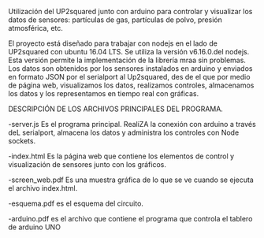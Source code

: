 Utilización del UP2squared junto con arduino para controlar y visualizar los datos de sensores: partículas de gas, partículas de polvo, presión atmosférica, etc.


El proyecto está diseñado para trabajar con nodejs en el lado de UP2squared con ubuntu 16.04 LTS. Se utiliza la versión v6.16.0.del nodejs. Esta versión permite la implementación de la librería mraa sin problemas.
Los datos son obtenidos por los sensores instalados en arduino y enviados en formato JSON por el serialport al Up2squared, des de el que por medio de página web, visualizamos los datos, realizamos controles, almacenamos los datos y los representamos en tiempo real con gráficas.

DESCRIPCIÓN DE LOS ARCHIVOS PRINCIPALES DEL PROGRAMA.

-server.js 
Es el programa principal. RealiZA la conexión con arduino a través deL serialport, almacena los datos y administra los controles con Node sockets.

-index.html Es la página web que contiene los elementos de control y visualización de sensores junto con los gráficos.

-screen_web.pdf Es una muestra gráfica de lo que se ve cuando se ejecuta el archivo index.html.

-esquema.pdf es el esquema del circuito.

-arduino.pdf es el archivo que contiene el programa que controla el tablero de arduino UNO



